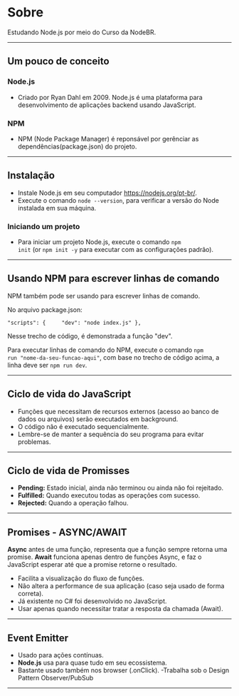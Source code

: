 # Sobre

Estudando Node.js por meio do Curso da NodeBR.

---

## Um pouco de conceito

### Node.js

- Criado por Ryan Dahl em 2009. Node.js é uma plataforma para desenvolvimento de aplicações backend usando JavaScript.

### NPM

- NPM (Node Package Manager) é reponsável por gerênciar as dependências(package.json) do projeto.

---
## Instalação

- Instale Node.js em seu computador <https://nodejs.org/pt-br/>.
- Execute o comando <code>node --version</code>, para verificar a versão do Node instalada em sua máquina.

### Iniciando um projeto

- Para iniciar um projeto Node.js, execute o comando <code>npm init</code> (or <code>npm init -y</code> para executar com as configurações padrão).

---
## Usando NPM para escrever linhas de comando

NPM também pode ser usando para escrever linhas de comando.

No arquivo package.json:

<code>"scripts": {
&ensp;&ensp;&ensp;&ensp;"dev": "node index.js"
},</code>

Nesse trecho de código, é demonstrada a função "dev".

Para executar linhas de comando do NPM, execute o comando <code>npm run "nome-da-seu-funcao-aqui"</code>, com base no trecho de código acima, a linha deve ser <code>npm run dev</code>.

---
## Ciclo de vida do JavaScript

- Funções que necessitam de recursos externos (acesso ao banco de dados ou arquivos) serão executados em background.
- O código não é executado sequencialmente.
- Lembre-se de manter a sequência do seu programa para evitar problemas.

---
## Ciclo de vida de Promisses

- **Pending:** Estado inicial, ainda não terminou ou ainda não foi rejeitado.
- **Fulfilled:** Quando executou todas as operações com sucesso.
- **Rejected:** Quando a operação falhou.

---
## Promises - ASYNC/AWAIT

**Async** antes de uma função, representa que a função sempre retorna uma promise.
**Await** funciona apenas dentro de funções Async, e faz o JavaScript esperar até que a promise retorne o resultado.

- Facilita a visualização do fluxo de funções.
- Não altera a performance de sua aplicação (caso seja usado de forma correta).
- Já existente no C# foi desenvolvido no JavaScript.
- Usar apenas quando necessitar tratar a resposta da chamada (Await).

---
## Event Emitter

- Usado para ações contínuas.
- **Node.js** usa para quase tudo em seu ecossistema.
- Bastante usado também nos browser (.onClick).
-Trabalha sob o Design Pattern Observer/PubSub

---